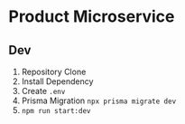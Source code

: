 # Product Microservice

## Dev

1. Repository Clone
2. Install Dependency
3. Create `.env` 
4. Prisma Migration  `npx prisma migrate dev`
5. `npm run start:dev`